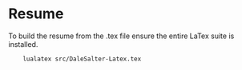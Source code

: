 # Resume

To build the resume from the .tex file ensure the entire LaTex suite is installed.

```
    lualatex src/DaleSalter-Latex.tex
```